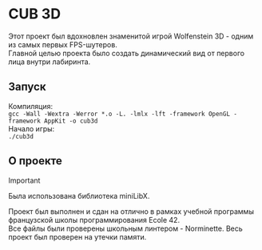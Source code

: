 CUB 3D
======

Этот проект был вдохновлен знаменитой игрой Wolfenstein 3D - одним из самых первых FPS-шутеров.  
Главной целью проекта было создать динамический вид от первого лица внутри лабиринта.

## Запуск
Компиляция:  
`gcc -Wall -Wextra -Werror *.o -L. -lmlx -lft -framework OpenGL -framework AppKit -o cub3d`  
Начало игры:  
`./cub3d`

## О проекте
>[!IMPORTANT]
>Была использована библиотека miniLibX.

Проект был выполнен и сдан на отлично в рамках учебной программы французской школы программирования Ecole 42.  
Все файлы были проверены школьным линтером - Norminette. Весь проект был проверен на утечки памяти.
